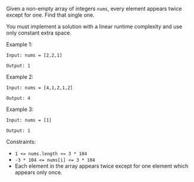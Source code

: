 Given a non-empty array of integers `nums`, every element appears twice except for one. Find that single one.

You must implement a solution with a linear runtime complexity and use only constant extra space.

Example 1:

```
Input: nums = [2,2,1]

Output: 1
```

Example 2:

```
Input: nums = [4,1,2,1,2]

Output: 4
```

Example 3:

```
Input: nums = [1]

Output: 1
```

Constraints:

- `1 <= nums.length <= 3 * 104`
- `-3 * 104 <= nums[i] <= 3 * 104`
- Each element in the array appears twice except for one element which appears only once.
